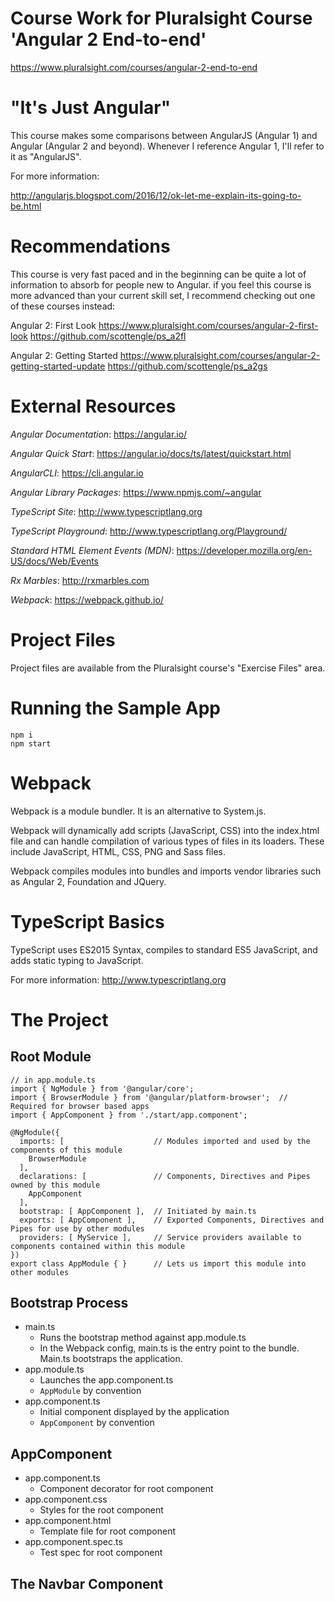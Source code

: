 # Course Work for Pluralsight Course 'Angular 2 End-to-end'

https://www.pluralsight.com/courses/angular-2-end-to-end

# "It's Just Angular"

This course makes some comparisons between AngularJS (Angular 1) and Angular (Angular 2 and beyond). Whenever I reference Angular 1, I'll refer to it as "AngularJS". 

For more information:

http://angularjs.blogspot.com/2016/12/ok-let-me-explain-its-going-to-be.html

# Recommendations

This course is very fast paced and in the beginning can be quite a lot of information to absorb for people new to Angular. if you feel this course is more advanced than your current skill set, I recommend checking out one of these courses instead:

Angular 2: First Look
https://www.pluralsight.com/courses/angular-2-first-look
https://github.com/scottengle/ps_a2fl

Angular 2: Getting Started
https://www.pluralsight.com/courses/angular-2-getting-started-update
https://github.com/scottengle/ps_a2gs

# External Resources

*Angular Documentation*: https://angular.io/

*Angular Quick Start*: https://angular.io/docs/ts/latest/quickstart.html

*AngularCLI*: https://cli.angular.io

*Angular Library Packages*: https://www.npmjs.com/~angular

*TypeScript Site*: http://www.typescriptlang.org

*TypeScript Playground*: http://www.typescriptlang.org/Playground/

*Standard HTML Element Events (MDN)*: https://developer.mozilla.org/en-US/docs/Web/Events

*Rx Marbles*: http://rxmarbles.com

*Webpack*: https://webpack.github.io/

# Project Files

Project files are available from the Pluralsight course's "Exercise Files" area.

# Running the Sample App

    npm i
    npm start

# Webpack

Webpack is a module bundler. It is an alternative to System.js.

Webpack will dynamically add scripts (JavaScript, CSS) into the index.html file and can handle compilation of various types of files in its loaders. These include JavaScript, HTML, CSS, PNG and Sass files.

Webpack compiles modules into bundles and imports vendor libraries such as Angular 2, Foundation and JQuery.

# TypeScript Basics

TypeScript uses ES2015 Syntax, compiles to standard ES5 JavaScript, and adds static typing to JavaScript.

For more information: http://www.typescriptlang.org

# The Project

## Root Module

    // in app.module.ts
    import { NgModule } from '@angular/core';
    import { BrowserModule } from '@angular/platform-browser';  // Required for browser based apps
    import { AppComponent } from './start/app.component';

    @NgModule({
      imports: [                    // Modules imported and used by the components of this module
        BrowserModule
      ],
      declarations: [               // Components, Directives and Pipes owned by this module
        AppComponent
      ],
      bootstrap: [ AppComponent ],  // Initiated by main.ts
      exports: [ AppComponent ],    // Exported Components, Directives and Pipes for use by other modules
      providers: [ MyService ],     // Service providers available to components contained within this module
    })
    export class AppModule { }      // Lets us import this module into other modules

## Bootstrap Process

* main.ts
  * Runs the bootstrap method against app.module.ts
  * In the Webpack config, main.ts is the entry point to the bundle. Main.ts bootstraps the application.
* app.module.ts
  * Launches the app.component.ts
  * `AppModule` by convention
* app.component.ts
  * Initial component displayed by the application
  * `AppComponent` by convention

## AppComponent

* app.component.ts
  * Component decorator for root component
* app.component.css
  * Styles for the root component
* app.component.html
  * Template file for root component
* app.component.spec.ts
  * Test spec for root component

## The Navbar Component


